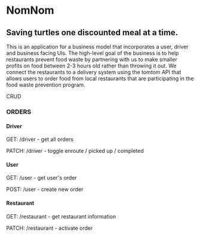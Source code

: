 # NomNom
## Saving turtles one discounted meal at a time.

This is an application for a business model that incorporates a user, driver and business facing UIs. The high-level goal of the business is to help restaurants prevent food waste by partnering with us to make smaller profits on food between 2-3 hours old rather than throwing it out. We connect the restaurants to a delivery system using the tomtom API that allows users to order food from local restaurants that are participating in the food waste prevention program.

CRUD

### ORDERS

#### Driver
GET: /driver - get all orders

PATCH: /driver - toggle enroute / picked up / completed

#### User
GET: /user - get user's order

POST: /user - create new order

#### Restaurant
GET: /restaurant - get restaurant information

PATCH: /restaurant - activate order




